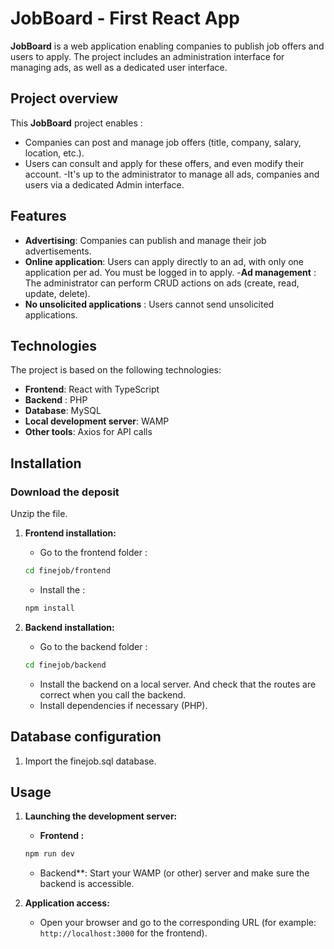 # JobBoard - First React App

**JobBoard** is a web application enabling companies to publish job offers and users to apply. The project includes an administration interface for managing ads, as well as a dedicated user interface.

## Project overview

This **JobBoard** project enables :
- Companies can post and manage job offers (title, company, salary, location, etc.).
- Users can consult and apply for these offers, and even modify their account.
-It's up to the administrator to manage all ads, companies and users via a dedicated Admin interface.

## Features

- **Advertising**: Companies can publish and manage their job advertisements.
- **Online application**: Users can apply directly to an ad, with only one application per ad. You must be logged in to apply.
-**Ad management** : The administrator can perform CRUD actions on ads (create, read, update, delete).
- **No unsolicited applications** : Users cannot send unsolicited applications.
  
## Technologies

The project is based on the following technologies:
- **Frontend**: React with TypeScript
- **Backend** : PHP
- **Database**: MySQL
- **Local development server**: WAMP
- **Other tools**: Axios for API calls

## Installation

### Download the deposit
Unzip the file.

1. **Frontend installation:**
   - Go to the frontend folder :
   ```bash
   cd finejob/frontend
   ```
   - Install the :
   ```bash
   npm install
   ```

2. **Backend installation:**
   - Go to the backend folder :
   ```bash
   cd finejob/backend
   ```
   - Install the backend on a local server. And check that the routes are correct when you call the backend.
   - Install dependencies if necessary (PHP).

## Database configuration

1. Import the finejob.sql database.

## Usage

1. **Launching the development server:**

   - **Frontend :**
   ```bash
   npm run dev
   ```
   - Backend**: Start your WAMP (or other) server and make sure the backend is accessible.

2. **Application access:**
   - Open your browser and go to the corresponding URL (for example: `http://localhost:3000` for the frontend).
